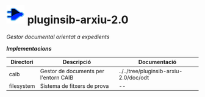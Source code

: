 # ![Logo](https://github.com/GovernIB/maven/raw/binaris/pluginsib/projectinfo_Attachments/icon.jpg) pluginsib-arxiu-2.0
*Gestor documental orientat a expedients*

***Implementacions***

Directori | Descripció | Documentació
------------ | ------------- | -------------
caib | Gestor de documents per l'entorn CAIB | ../../tree/pluginsib-arxiu-2.0/doc/odt 
filesystem | Sistema de fitxers de prova | --
